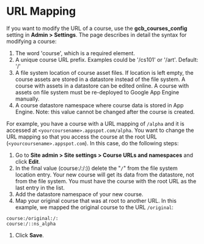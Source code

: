 <h1>URL Mapping</h1>

If you want to modify the URL of a course, use the **gcb\_courses\_config** setting in **Admin > Settings**. The page describes in detail the syntax for modifying a course:

  1. The word 'course', which is a required element.
  1. A unique course URL prefix. Examples could be '/cs101' or '/art'. Default: '/'
  1. A file system location of course asset files. If location is left empty, the course assets are stored in a datastore instead of the file system. A course with assets in a datastore can be edited online. A course with assets on file system must be re-deployed to Google App Engine manually.
  1. A course datastore namespace where course data is stored in App Engine. Note: this value cannot be changed after the course is created.

For example, you have a course with a URL mapping of `/alpha` and it is accessed at `<yourcoursename>.appspot.com/alpha`. You want to change the URL mapping so that you access the course at the root URL (`<yourcoursename>.appspot.com`). In this case, do the following steps:

  1. Go to **Site admin > Site settings > Course URLs and namespaces** and click **Edit**.
  1. In the final value (course:/:/:)) delete the "`/`" from the file system location entry. Your new course will get its data from the datastore, not from the file system. You must have the course with the root URL as the last entry in the list.
  1. Add the datastore namespace of your new course.
  1. Map your original course that was at root to another URL. In this example, we mapped the original course to the URL `/original`:
```
course:/original:/:
course:/::ns_alpha
```
  1. Click **Save**.